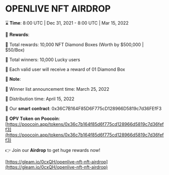 # OPENLIVE NFT AIRDROP

⌛️ 𝐓𝐢𝐦𝐞: 8:00 UTC | Dec 31, 2021 - 8:00 UTC | Mar 15, 2022

🎁 𝐑𝐞𝐰𝐚𝐫𝐝𝐬:&#x20;

💎 Total rewards: 10,000 NFT Diamond Boxes (Worth by $500,000 | $50/Box)&#x20;

💎 Total winners: 10,000 Lucky users&#x20;

💎 Each valid user will receive a reward of 01 Diamond Box

🔴 𝐍𝐨𝐭𝐞:&#x20;

🌟 Winner list announcement time: March 25, 2022&#x20;

🌟 Distribution time: April 15, 2022

🧨 Our 𝐬𝐦𝐚𝐫𝐭 𝐜𝐨𝐧𝐭𝐫𝐚𝐜𝐭: 0x36C7B164F85D6F775cD128966D5819c7d36FEfF3&#x20;

🧨 𝐎𝐏𝐕 𝐓𝐨𝐤𝐞𝐧 𝐨𝐧 𝐏𝐨𝐨𝐜𝐨𝐢𝐧: [https://poocoin.app/tokens/0x36c7b164f85d6f775cd128966d5819c7d36feff3](https://poocoin.app/tokens/0x36c7b164f85d6f775cd128966d5819c7d36feff3)

👉 Join our 𝐀𝐢𝐫𝐝𝐫𝐨𝐩 to get huge rewards now!

&#x20;[https://gleam.io/0cxQH/openlive-nft-nft-airdrop](https://gleam.io/0cxQH/openlive-nft-nft-airdrop)
